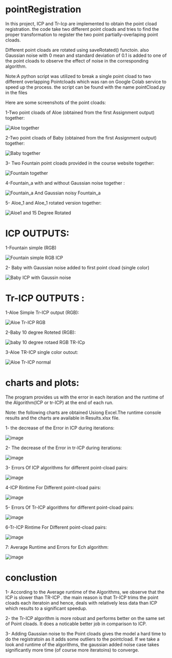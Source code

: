# pointRegistration

In this project, ICP and Tr-Icp are implemented to obtain the point cload registration.
the code take two different point cloads and tries to find the proper transformation to register the two point partially-overlaping point cloads.

Different point cloads are rotated using  saveRotated() functoin. also Gaussian noise with 0 mean and standard deviation of 0.1 is added to one of the point cloads to observe the effect of noise in the corresponding algorithm.


Note:A python script was utilized to break a single point cload to two different overlapping Pointcloads which was ran on Google Colab service to speed up the process. the script can be found with the name pointCload.py in the files 

Here are some screenshots of the point cloads:

1-Two point cloads of Aloe (obtained from the first Assignment output) together:

![Aloe together](https://user-images.githubusercontent.com/72257286/151468725-723c5bd1-016b-4094-9b3f-51d43edd8554.png)


2-Two point cloads of Baby (obtained from the first Assignment output) together:


![Baby together](https://user-images.githubusercontent.com/72257286/151468764-7ca5ba36-2a1b-40d4-96e7-f2e9c34380bb.png)


3- Two Fountain point cloads provided in the course website together:

![Fountain together](https://user-images.githubusercontent.com/72257286/151468805-bcdee56a-38a4-49e3-9201-0c14620bede1.png)


4-Fountain_a with and without Gaussian noise together :

![Fountain_a And Gaussian noisy Fountain_a ](https://user-images.githubusercontent.com/72257286/151469308-09214a5d-3af1-40fb-acfd-e3acdef480d9.png)

5- Aloe_1 and Aloe_1 rotated version together:

![Aloe1 and 15 Degree Rotated ](https://user-images.githubusercontent.com/72257286/151469372-39c4fa07-15e0-42fa-a1d3-7afff04fb673.png)


# ICP OUTPUTS:

1-Fountain simple (RGB)

![Fountain simple RGB ICP ](https://user-images.githubusercontent.com/72257286/151468855-0f23ad18-86f9-4ec9-af04-5780d16f2817.png)

2- Baby with Gaussian noise added to first point cload (single color)

![Baby ICP with Gaussin noise](https://user-images.githubusercontent.com/72257286/151469078-27ce5760-5bf0-46ec-91a8-3550872e8bba.png)



# Tr-ICP OUTPUTS :

1-Aloe Simple Tr-ICP output (RGB):


![Aloe Tr-ICP RGB](https://user-images.githubusercontent.com/72257286/151469133-90349664-62b7-4a9b-ac57-820206a32814.png)

2-Baby 10 degree Roteted (RGB):

![baby 10 degree rotaed RGB TR-ICp  ](https://user-images.githubusercontent.com/72257286/151469175-88d8b9a9-d53d-40a9-b14b-bd0f9a0db5dd.png)


3-Aloe TR-ICP single color outout:


![Aloe Tr-ICP normal ](https://user-images.githubusercontent.com/72257286/151469524-5e5b4f40-14b9-4cc7-bf55-5ddc61a68bff.png)



# charts and plots:
The program provides us with the error in each iteration and the runtime of the Algorithm(ICP or tr-ICP) at the end of each run.

Note: the following charts are obtained Usiong Excel.The runtime console results and the charts are available in Results.xlsx file.

1- the decrease of the Error in ICP during iterations:

![image](https://user-images.githubusercontent.com/72257286/151469849-668c0c63-af44-48c7-9b2c-1bf743d2d055.png)


2- The decrease of the Error in tr-ICP during iterations:


![image](https://user-images.githubusercontent.com/72257286/151469974-4ddbf290-8c85-4a69-acbf-9a302701f037.png)


3- Errors Of ICP algorithms for different point-cload pairs:

![image](https://user-images.githubusercontent.com/72257286/151470135-2fae530f-94fa-4d44-a2ac-1392fa475a38.png)


4-ICP Rintime For Different point-cload pairs:

![image](https://user-images.githubusercontent.com/72257286/151470197-a879dcb2-cc76-4059-964a-9b691b415070.png)


5- Errors Of Tr-ICP algorithms for different point-cload pairs:

![image](https://user-images.githubusercontent.com/72257286/151470237-12a86060-2d35-4e98-92c8-0faee1e57445.png)


6-Tr-ICP Rintime For Different point-cload pairs:

![image](https://user-images.githubusercontent.com/72257286/151470292-a91a0dba-7a43-4629-b0d5-828d1e0e9897.png)


7: Average Runtime and Errors for Ech algorithm:

![image](https://user-images.githubusercontent.com/72257286/151470450-77f436fb-7223-4419-aef9-d6a38d5c69dd.png)




# conclustion

1- According to the Average runtime of the Algorithms, we observe that the ICP is slower than TR-ICP . the main reason is that Tr-ICP trims the point cloads each iteratoin and hence, deals with relatively less data than ICP which results to a significant speedup.

2- the Tr-ICP algorithm is more robust and performs better on the same set of Point cloads. It does a noticable better job in comparison to ICP.

3- Adding Gaussian noise to the Point cloads gives the model a hard time to do the registratoin as it adds some outliers to the pointcload. If we take a look and runtime of the algorithms, the gaussian added noise case takes significantly more time (of course more iteratoins) to converge.















